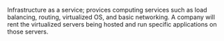 Infrastructure as a service; provices computing services such as load balancing, routing, virtualized OS, and basic networking. A company will rent the virtualized servers being hosted and run specific applications on those servers.